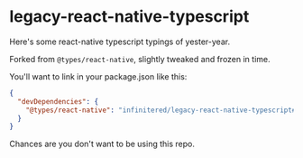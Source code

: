 # legacy-react-native-typescript

Here's some react-native typescript typings of yester-year.

Forked from `@types/react-native`, slightly tweaked and frozen in time.

You'll want to link in your package.json like this:

```json
{
  "devDependencies": {
    "@types/react-native": "infinitered/legacy-react-native-typescript#493-geolocation"
  }
}
```

Chances are you don't want to be using this repo.

